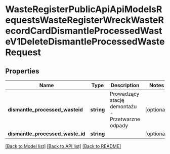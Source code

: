 # WasteRegisterPublicApiApiModelsRequestsWasteRegisterWreckWasteRecordCardDismantleProcessedWasteV1DeleteDismantleProcessedWasteRequest

## Properties
Name | Type | Description | Notes
------------ | ------------- | ------------- | -------------
**dismantle_processed_wasteid** | **string** | Prowadzący stację demontażu - Przetwarzne odpady | [optional] 
**dismantle_processed_waste_id** | **string** |  | [optional] 

[[Back to Model list]](../README.md#documentation-for-models) [[Back to API list]](../README.md#documentation-for-api-endpoints) [[Back to README]](../README.md)


